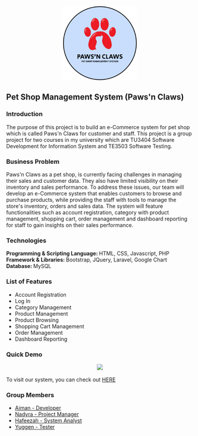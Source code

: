 <p align="center"><a href="#" target="_blank"><img src="logo.png" height="200px" width="200px"></a></p>

## Pet Shop Management System (Paws'n Claws)

### Introduction
The purpose of this project is to build an e-Commerce system for pet shop which is called Paws'n Claws for customer and staff. This project is a group project for two courses in my university which are TU3404 Software Development for Information System and TE3503 Software Testing.

### Business Problem
Paws'n Claws as a pet shop, is currently facing challenges in managing their sales and customer data. They also have limited visibility on their inventory and sales performance. To address these issues, our team will develop an e-Commerce system that enables customers to browse and purchase products, while providing the staff with tools to manage the store's inventory, orders and sales data. The system will feature functionalities such as account registration, category with product management, shopping cart, order management and dashboard reporting for staff to gain insights on their sales performance.

### Technologies
<b>Programming & Scripting Language: </b> HTML, CSS, Javascript, PHP <br>
<b>Framework & Libraries:  </b> Bootstrap, JQuery, Laravel, Google Chart <br>
<b>Database: </b>  MySQL

### List of Features
<ul>
    <li>Account Registration</li>
    <li>Log In</li>
    <li>Category Management</li>
    <li>Product Management</li>
    <li>Product Browsing</li>
    <li>Shopping Cart Management</li>
    <li>Order Management</li>
    <li>Dashboard Reporting</li>
</ul>

### Quick Demo
<div align="center">
  <img src="public/assets/images/demo.gif">
</div>

To visit our system, you can check out <a href="https://epawsnclaws.000webhostapp.com/" target="_blank">HERE</a>
        
### Group Members

<ul>
    <li><a href="https://github.com/aimanabdollah">Aiman - Developer</li>
    <li><a href="https://github.com/nadyranaaaaa">Nadyra - Project Manager</li>
    <li><a href="https://github.com/feezahmh">Hafeezah - System Analyst</li>
    <li><a href="https://github.com/Yuggen17">Yuggen - Tester</li>  
</ul>





























